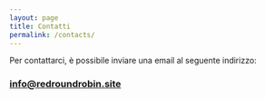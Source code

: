 ```yaml
---
layout: page
title: Contatti
permalink: /contacts/
---
```


Per contattarci, è possibile inviare una email al seguente indirizzo:

### [info@redroundrobin.site](mailto:info@redroundrobin.site)



